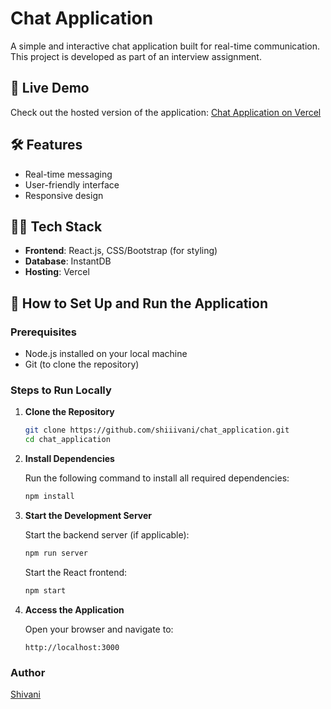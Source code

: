 # Chat Application

A simple and interactive chat application built for real-time communication. This project is developed as part of an interview assignment.

## 🚀 Live Demo

Check out the hosted version of the application:
[Chat Application on Vercel](https://chat-application-kappa-three.vercel.app/)

## 🛠️ Features

- Real-time messaging
- User-friendly interface
- Responsive design

## 🧑‍💻 Tech Stack

- **Frontend**: React.js, CSS/Bootstrap (for styling)
- **Database**: InstantDB
- **Hosting**: Vercel

## 📖 How to Set Up and Run the Application

### Prerequisites

- Node.js installed on your local machine
- Git (to clone the repository)

### Steps to Run Locally

1. **Clone the Repository**

   ```bash
   git clone https://github.com/shiiivani/chat_application.git
   cd chat_application
   ```

2. **Install Dependencies**

   Run the following command to install all required dependencies:

   ```bash
   npm install
   ```

3. **Start the Development Server**

   Start the backend server (if applicable):

   ```bash
   npm run server
   ```

   Start the React frontend:

   ```bash
   npm start
   ```

4. **Access the Application**

   Open your browser and navigate to:

   ```
   http://localhost:3000
   ```

### Author

[Shivani](https://github.com/shiiivani)
